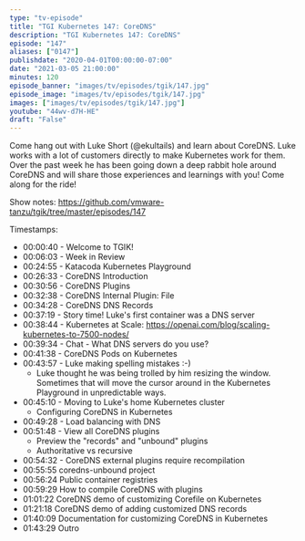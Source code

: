```yaml
---
type: "tv-episode"
title: "TGI Kubernetes 147: CoreDNS"
description: "TGI Kubernetes 147: CoreDNS"
episode: "147"
aliases: ["0147"]
publishdate: "2020-04-01T00:00:00-07:00"
date: "2021-03-05 21:00:00"
minutes: 120
episode_banner: "images/tv/episodes/tgik/147.jpg"
episode_image: "images/tv/episodes/tgik/147.jpg"
images: ["images/tv/episodes/tgik/147.jpg"]
youtube: "44wv-d7H-HE"
draft: "False"
---
```


Come hang out with Luke Short (@ekultails) and learn about CoreDNS. Luke works with a lot of customers directly to make Kubernetes work for them. Over the past week he has been going down a deep rabbit hole around CoreDNS and will share those experiences and learnings with you! Come along for the ride!

Show notes: https://github.com/vmware-tanzu/tgik/tree/master/episodes/147

Timestamps:

- 00:00:40 - Welcome to TGIK!
- 00:06:03 - Week in Review
- 00:24:55 - Katacoda Kubernetes Playground
- 00:26:33 - CoreDNS Introduction
- 00:30:56 - CoreDNS Plugins
- 00:32:38 - CoreDNS Internal Plugin: File
- 00:34:28 - CoreDNS DNS Records
- 00:37:19 - Story time! Luke's first container was a DNS server
- 00:38:44 - Kubernetes at Scale: https://openai.com/blog/scaling-kubernetes-to-7500-nodes/
- 00:39:34 - Chat - What DNS servers do you use?
- 00:41:38 - CoreDNS Pods on Kubernetes
- 00:43:57 - Luke making spelling mistakes :-)
    - Luke thought he was being trolled by him resizing the window. Sometimes that will move the cursor around in the Kubernetes Playground in unpredictable ways.
- 00:45:10 - Moving to Luke's home Kubernetes cluster
    - Configuring CoreDNS in Kubernetes
- 00:49:28 - Load balancing with DNS
- 00:51:48 - View all CoreDNS plugins 
    - Preview the "records" and "unbound" plugins
    - Authoritative vs recursive
- 00:54:32 - CoreDNS external plugins require recompilation
- 00:55:55 coredns-unbound project
- 00:56:24 Public container registries
- 00:59:29 How to compile CoreDNS with plugins
- 01:01:22 CoreDNS demo of customizing Corefile on Kubernetes
- 01:21:18 CoreDNS demo of adding customized DNS records
- 01:40:09 Documentation for customizing CoreDNS in Kubernetes
- 01:43:29 Outro